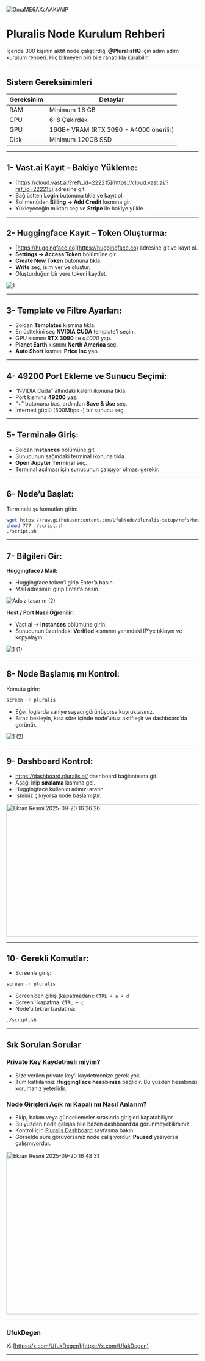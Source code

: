 ![GmaME6AXcAAKWdP](https://github.com/user-attachments/assets/b21b26a5-dba0-4fb1-b7ea-4ef978ef2d5f)

# Pluralis Node Kurulum Rehberi

İçeride 300 kişinin aktif node çalıştırdığı **@PluralisHQ** için adım adım kurulum rehberi.
Hiç bilmeyen biri bile rahatlıkla kurabilir.

---

## Sistem Gereksinimleri

| Gereksinim      | Detaylar                       |
| --------------- | ------------------------------ |
| RAM             | Minimum 16 GB                  |
| CPU             | 6–8 Çekirdek                   |
| GPU             | 16GB+ VRAM (RTX 3090 - A4000 önerilir) |
| Disk            | Minimum 120GB SSD              |

---

## 1- Vast.ai Kayıt – Bakiye Yükleme:

* [https://cloud.vast.ai/?ref\_id=222215](https://cloud.vast.ai/?ref_id=222215) adresine git.
* Sağ üstten **Login** butonuna tıkla ve kayıt ol.
* Sol menüden **Billing → Add Credit** kısmına gir.
* Yükleyeceğin miktarı seç ve **Stripe** ile bakiye yükle.

---

## 2- Huggingface Kayıt – Token Oluşturma:

* [https://huggingface.co](https://huggingface.co) adresine git ve kayıt ol.
* **Settings → Access Token** bölümüne gir.
* **Create New Token** butonuna tıkla.
* **Write** seç, isim ver ve oluştur.
* Oluşturduğun bir yere tokeni kaydet.

![1](https://github.com/user-attachments/assets/b1c8a4e2-c071-401c-886b-1086a7039f04)

---

## 3- Template ve Filtre Ayarları:

* Soldan **Templates** kısmına tıkla.
* En üsttekini seç **NVIDIA CUDA** template'i seçin.
* GPU kısmını **RTX 3090** ile *a4000* yap.
* **Planet Earth** kısmını **North America** seç.
* **Auto Short** kısmını **Price Inc** yap.

---

## 4- 49200 Port Ekleme ve Sunucu Seçimi:

* “NVIDIA Cuda” altındaki kalem ikonuna tıkla.
* Port kısmına **49200** yaz.
* “+” butonuna bas, ardından **Save & Use** seç.
* İnterneti güçlü (500Mbps+) bir sunucu seç.

---

## 5- Terminale Giriş:

* Soldan **Instances** bölümüne git.
* Sunucunun sağındaki terminal ikonuna tıkla.
* **Open Jupyter Terminal** seç.
* Terminal açılması için sunucunun çalışıyor olması gerekir.

---

## 6- Node’u Başlat:

Terminale şu komutları girin:

```bash
wget https://raw.githubusercontent.com/UfukNode/pluralis-setup/refs/heads/main/script.sh
chmod 777 ./script.sh
./script.sh
```

---

## 7- Bilgileri Gir:

**Huggingface / Mail:**

* Huggingface token’i girip Enter’a basın.
* Mail adresinizi girip Enter’a basın.

![Adsız tasarım (2)](https://github.com/user-attachments/assets/57e4e65d-d6fc-4cbf-af8d-8d1c6e1f6f6a)

**Host / Port Nasıl Öğrenilir:**

* Vast.ai → **Instances** bölümüne girin.
* Sunucunun üzerindeki **Verified** kısmının yanındaki IP’ye tıklayın ve kopyalayın.

![1 (1)](https://github.com/user-attachments/assets/1ec9b808-7390-4adc-aeca-277fe07638b3)

---

## 8- Node Başlamış mı Kontrol:

Komutu girin:

```bash
screen -r pluralis
```

* Eğer loglarda saniye sayacı görünüyorsa kuyruktasınız.
* Biraz bekleyin, kısa süre içinde node’unuz aktifleşir ve dashboard’da görünür.

![1 (2)](https://github.com/user-attachments/assets/1a4d375d-6980-4b00-9023-86a0eebccf30)

---

## 9- Dashboard Kontrol:

* https://dashboard.pluralis.ai/ dashboard bağlantısına git.
* Aşağı inip **sıralama** kısmına gel.
* Huggingface kullanıcı adınızı aratın.
* İsminiz çıkıyorsa node başlamıştır.

<img width="1257" height="348" alt="Ekran Resmi 2025-09-20 16 26 26" src="https://github.com/user-attachments/assets/6a690ca5-9d53-4cef-bf37-8f791bd90f05" />

---

## 10- Gerekli Komutlar:

* Screen’e giriş:

```bash
screen -r pluralis
```

* Screen’den çıkış (kapatmadan): `CTRL + a + d`
* Screen’i kapatma: `CTRL + c`
* Node’u tekrar başlatma:

```bash
./script.sh
```

---

## Sık Sorulan Sorular

### Private Key Kaydetmeli miyim?

* Size verilen private key’i kaydetmenize gerek yok.
* Tüm katkılarınız **HuggingFace hesabınıza** bağlıdır. Bu yüzden hesabınızı korumanız yeterlidir.

### Node Girişleri Açık mı Kapalı mı Nasıl Anlarım?

* Ekip, bakım veya güncellemeler sırasında girişleri kapatabiliyor.
* Bu yüzden node çalışsa bile bazen dashboard’da görünmeyebilirsiniz.
* Kontrol için [Pluralis Dashboard](https://dashboard.pluralis.ai/) sayfasına bakın.
* Görselde süre görüyorsanız node çalışıyordur. **Paused** yazıyorsa çalışmıyordur.

<img width="962" height="426" alt="Ekran Resmi 2025-09-20 16 48 31" src="https://github.com/user-attachments/assets/3e147af6-eda0-479f-890c-d24497fa8ff6" />

---

### UfukDegen
X: [https://x.com/UfukDegen](https://x.com/UfukDegen)

---
